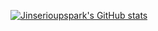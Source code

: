 
[![Jinserioupspark's GitHub stats](https://github-readme-stats.vercel.app/api?username=jinseriouspark)](https://github.com/jinseriouspark/github-readme-stats)

<!--
**jinseriouspark/jinseriouspark** is a ✨ _special_ ✨ repository because its `README.md` (this file) appears on your GitHub profile.

Here are some ideas to get you started:

- 🔭 I’m currently working on ...
- 🌱 I’m currently learning ...
- 👯 I’m looking to collaborate on ...
- 🤔 I’m looking for help with ...
- 💬 Ask me about ...
- 📫 How to reach me: ...
- 😄 Pronouns: ...
- ⚡ Fun fact: ...
-->
